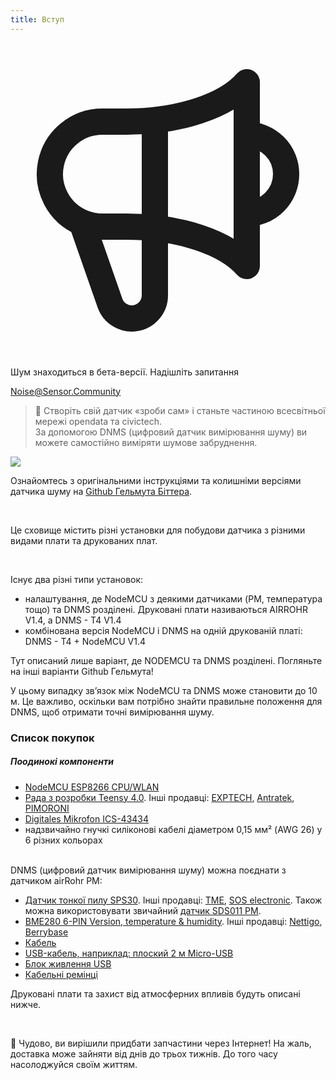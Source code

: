 ```yaml
---
title: Вступ
---
```

 
  <div class="max-w-screen-xl mx-auto pb-5">
    <div class="p-2 rounded-lg bg-indigo-100 shadow-lg sm:p-3">
    <div class="flex items-center">
          <span class="p-2 rounded-lg bg-indigo-500">
            <svg class="h-8 w-8 text-white" fill="none" viewBox="0 0 24 24" stroke="currentColor">
              <path stroke-linecap="round" stroke-linejoin="round" stroke-width="2" d="M11 5.882V19.24a1.76 1.76 0 01-3.417.592l-2.147-6.15M18 13a3 3 0 100-6M5.436 13.683A4.001 4.001 0 017 6h1.832c4.1 0 7.625-1.234 9.168-3v14c-1.543-1.766-5.067-3-9.168-3H7a3.988 3.988 0 01-1.564-.317z" />
            </svg>
          </span>
        <div class="flex-wrap flex">
          <p class="pt-1 text-indigo-700 font-medium">
              Шум знаходиться в бета-версії. Надішліть запитання</p>
        <a href="mailto:Noise@Sensor.Community" class="ml-1 font-medium underline text-white hover:text-yellow-600">
                Noise@Sensor.Community</a>
        </div>
    </div>
  </div>
</div>


> 🚧 Створіть свій датчик «зроби сам» і станьте частиною всесвітньої мережі opendata та civictech. <br> За допомогою DNMS (цифровий датчик вимірювання шуму) ви можете самостійно виміряти шумове забруднення.

 <img src="../docs/dnms/dnms-noise-measuring-sensor-kit.jpg" style="display: block; margin: 1em 0"/>


Ознайомтесь з оригінальними інструкціями та колишніми версіями датчика шуму на [Github Гельмута Біттера](https://github.com/hbitter/DNMS/tree/master/Manual).

<br>

Це сховище містить різні установки для побудови датчика з різними видами плати та друкованих плат.
 
 <br>
 
 Існує два різні типи установок:
  
* налаштування, де NodeMCU з деякими датчиками (PM, температура тощо) та DNMS розділені. Друковані плати називаються AIRROHR V1.4, а DNMS - T4 V1.4
* комбінована версія NodeMCU і DNMS на одній друкованій платі: DNMS - T4 + NodeMCU V1.4
  
Тут описаний лише варіант, де NODEMCU та DNMS розділені. Погляньте на інші варіанти Github Гельмута!
 
  У цьому випадку зв’язок між NodeMCU та DNMS може становити до 10 м. Це важливо, оскільки вам потрібно знайти правильне положення для DNMS, щоб отримати точні вимірювання шуму.

### Список покупок

##### Поодинокі компоненти
* [NodeMCU ESP8266 CPU/WLAN](https://www.aliexpress.com/wholesale?groupsort=1&SortType=price_asc&SearchText=nodemcu+v3+esp8266+ch340)
* [Рада з розробки Teensy 4.0](https://www.pjrc.com/store/teensy40.html). Інші продавці: [EXPTECH](https://www.exp-tech.de/plattformen/teensy/9596/teensy-4.0-development-board), [Antratek](https://www.antratek.de/teensy-4-0?gclid=EAIaIQobChMIydqP3t2Y6wIVhtKyCh1IagurEAQYASABEgJAKPD_BwE), [PIMORONI](https://shop.pimoroni.com/products/teensy-4-0-development-board)
* [Digitales Mikrofon ICS-43434](https://www.tindie.com/products/onehorse/ics43434-i2s-digital-microphone/)
* надзвичайно гнучкі силіконові кабелі діаметром 0,15 мм² (AWG 26) у 6 різних кольорах
<br>
DNMS (цифровий датчик вимірювання шуму) можна поєднати з датчиком airRohr PM:

* [Датчик тонкої пилу SPS30](https://www.sparkfun.com/products/15103). Інші продавці: [TME](https://www.tme.eu/de/details/sps30/gassensoren/sensirion/1-101638-10/?brutto=1&gclid=EAIaIQobChMI-63cmP6Y6wIVDM53Ch1hNwmGEAYYASABEgLp5PD_BwE), [SOS electronic](https://www.soselectronic.de/products/sensirion/sps30-2-304234?gclid=EAIaIQobChMIsYW85oOZ6wIVAtGyCh0f8wU_EAYYASABEgK8PfD_BwE). Також можна використовувати звичайний [датчик SDS011 PM](https://de.aliexpress.com/wholesale?catId=0&initiative_id=AS_20200813122806&SearchText=sds011).
* [BME280 6-PIN Version, temperature & humidity](https://www.aliexpress.com/wholesale?catId=0&initiative_id=SB_20200308040440&SearchText=bme280+-5V+%2B3.3V). Інші продавці: [Nettigo](https://nettigo.eu/products/module-pressure-humidity-and-temperature-sensor-bosch-bme280), [Berrybase](https://www.berrybase.de/bauelemente/sensoren-module/feuchtigkeit/bme680-breakout-board-4in1-sensor-f-252-r-temperatur-luftfeuchtigkeit-luftdruck-und-luftg-252-t)
* [Кабель](http://www.aliexpress.com/wholesale?groupsort=1&SortType=price_asc&SearchText=Dupont+cable+20cm+female-female)
* [USB-кабель, наприклад: плоский 2 м Micro-USB](https://www.aliexpress.com/wholesale?catId=0&initiative_id=SB_20200308040708&SearchText=micro+usb+flat+cable+2m)
* [Блок живлення USB](https://www.aliexpress.com/wholesale?catId=0&initiative_id=SB_20200308040834&SearchText=single+micro+usb+eu+power+supply)
* [Кабельні ремінці](https://www.aliexpress.com/wholesale?catId=0&initiative_id=SB_20200308040852&SearchText=cable+straps)

Друковані плати та захист від атмосферних впливів будуть описані нижче.

<br>

🙌 Чудово, ви вирішили придбати запчастини через Інтернет!
На жаль, доставка може зайняти від днів до трьох тижнів.
До того часу насолоджуйся своїм життям️.